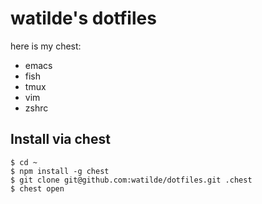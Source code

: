 # watilde's dotfiles
here is my chest:
+ emacs
+ fish
+ tmux
+ vim
+ zshrc

## Install via chest
```
$ cd ~
$ npm install -g chest
$ git clone git@github.com:watilde/dotfiles.git .chest
$ chest open
```
